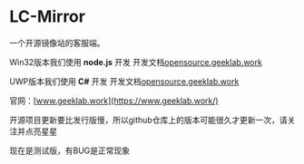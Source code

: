 # LC-Mirror
一个开源镜像站的客服端。

Win32版本我们使用 **node.js** 开发
开发文档[opensource.geeklab.work](https://opensource.geeklab.work/index.php/2022/12/29/lc-mirror-win32%e7%89%88%e6%9c%ac/)

UWP版本我们使用 **C#** 开发
开发文档[opensource.geeklab.work](https://opensource.geeklab.work/index.php/2022/12/30/lc-mirror-uwp%e7%89%88%e6%9c%ac/)

官网：[www.geeklab.work](https://www.geeklab.work/)

开源项目更新要比发行版慢，所以github仓库上的版本可能很久才更新一次，请关注并点亮星星

现在是测试版，有BUG是正常现象
